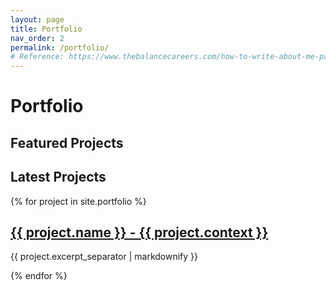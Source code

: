 ```yaml
---
layout: page
title: Portfolio
nav_order: 2
permalink: /portfolio/
# Reference: https://www.thebalancecareers.com/how-to-write-about-me-page-examples-4142367
---
```

# Portfolio

## Featured Projects

## Latest Projects
{% for project in site.portfolio %}
  <h2>
    <a href="{{ project.url }}">
      {{ project.name }} - {{ project.context }}
    </a>
  </h2>
  <p>{{ project.excerpt_separator | markdownify }}</p>
{% endfor %}
